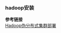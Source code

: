 ### hadoop安装


**参考链接**<br/>
[Hadoop伪分布式集群部署](https://blog.csdn.net/qwertygvf/article/details/111219863)